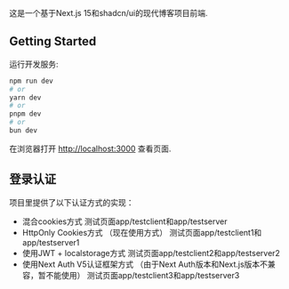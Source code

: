 这是一个基于Next.js 15和shadcn/ui的现代博客项目前端.

## Getting Started

运行开发服务:

```bash
npm run dev
# or
yarn dev
# or
pnpm dev
# or
bun dev
```

在浏览器打开 [http://localhost:3000](http://localhost:3000) 查看页面.



## 登录认证
项目里提供了以下认证方式的实现：
- 混合cookies方式
测试页面app/testclient和app/testserver
- HttpOnly Cookies方式 （现在使用方式）
测试页面app/testclient1和app/testserver1
- 使用JWT + localstorage方式
测试页面app/testclient2和app/testserver2
- 使用Next Auth V5认证框架方式 （由于Next Auth版本和Next.js版本不兼容，暂不能使用）
测试页面app/testclient3和app/testserver3